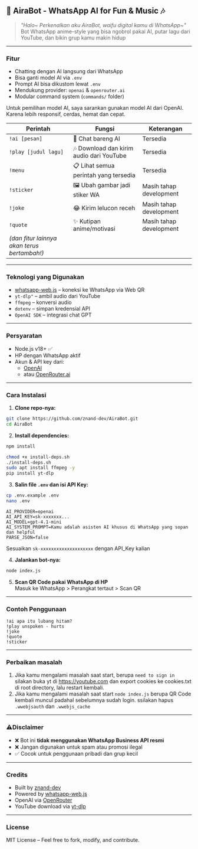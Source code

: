 
## 💫 AiraBot - WhatsApp AI for Fun & Music 🎶

>  *"Halo~ Perkenalkan aku AiraBot, waifu digital kamu di WhatsApp~"*  
> Bot WhatsApp anime-style yang bisa ngobrol pakai AI, putar lagu dari YouTube, dan bikin grup kamu makin hidup

---

### Fitur

- Chatting dengan AI langsung dari WhatsApp
- Bisa ganti model AI via `.env`
- Prompt AI bisa dikustom lewat `.env`
- Mendukung provider: `openai` & `openrouter.ai`
- Modular command system (`commands/` folder)

Untuk pemilihan model AI, saya sarankan gunakan model AI dari OpenAI. Karena lebih responsif, cerdas, hemat dan cepat.

| Perintah | Fungsi | Keterangan |
|----------|--------|------------|
| `!ai [pesan]` | 💬 Chat bareng AI | Tersedia |
| `!play [judul lagu]` | 🎶 Download dan kirim audio dari YouTube  | Tersedia |
| `!menu` | 📋 Lihat semua perintah yang tersedia  | Tersedia |
| `!sticker` | 🖼️ Ubah gambar jadi stiker WA  | Masih tahap development |
| `!joke` | 😂 Kirim lelucon receh  | Masih tahap development |
| `!quote` | ✨ Kutipan anime/motivasi  | Masih tahap development |
| *(dan fitur lainnya akan terus bertambah!)* | 

---

### Teknologi yang Digunakan

- [whatsapp-web.js](https://github.com/pedroslopez/whatsapp-web.js) – koneksi ke WhatsApp via Web QR
- `yt-dlp"` – ambil audio dari YouTube
- `ffmpeg` – konversi audio
- `dotenv` – simpan kredensial API
- `OpenAI SDK` – integrasi chat GPT

---

### Persyaratan

- Node.js v18+ ✅
- HP dengan WhatsApp aktif
- Akun & API key dari:
  - [OpenAI](https://platform.openai.com/)
  - atau [OpenRouter.ai](https://openrouter.ai/)
    
---

### Cara Instalasi

1. **Clone repo-nya:**

```bash
git clone https://github.com/znand-dev/AiraBot.git
cd AiraBot
```

2. **Install dependencies:**

```bash
npm install
```

```bash
chmod +x install-deps.sh
./install-deps.sh
sudo apt install ffmpeg -y
pip install yt-dlp
```

3. **Salin file `.env` dan isi API Key:**

```bash
cp .env.example .env
nano .env
```

```nano
AI_PROVIDER=openai
AI_API_KEY=sk-xxxxxxx...
AI_MODEL=gpt-4.1-mini
AI_SYSTEM_PROMPT=Kamu adalah asisten AI khusus di WhatsApp yang sopan dan helpful
PARSE_JSON=false
```

Sesuaikan `sk-xxxxxxxxxxxxxxxxxxxx` dengan API_Key kalian

4. **Jalankan bot-nya:**

```bash
node index.js
```

5. **Scan QR Code pakai WhatsApp di HP**  
Masuk ke WhatsApp > Perangkat tertaut > Scan QR

---

### Contoh Penggunaan

```
!ai apa itu lubang hitam?
!play unspoken - hurts
!joke
!quote
!sticker
```

---
### Perbaikan masalah

1. Jika kamu mengalami masalah saat start, berupa `need to sign in` silakan buka yt di https://youtube.com dan export cookies ke cookies.txt di root directory, lalu restart kembali.
2. Jika kamu mengalami masalah saat start `node index.js` berupa QR Code kembali muncul padahal sebelumnya sudah login.
ssilakan hapus `.wwebjsauth` dan `.wwebjs_cache`

---

### ⚠Disclaimer

- ❌ Bot ini **tidak menggunakan WhatsApp Business API resmi**  
- ❌ Jangan digunakan untuk spam atau promosi ilegal
- ✅ Cocok untuk penggunaan pribadi dan grup kecil

---
### Credits

- Built by [znand-dev](https://github.com/znand-dev)
- Powered by [whatsapp-web.js](https://github.com/pedroslopez/whatsapp-web.js)
- OpenAI via [OpenRouter](https://openrouter.ai)
- YouTube download via [yt-dlp](https://github.com/yt-dlp/yt-dlp)

---

### License

MIT License – Feel free to fork, modify, and contribute.


